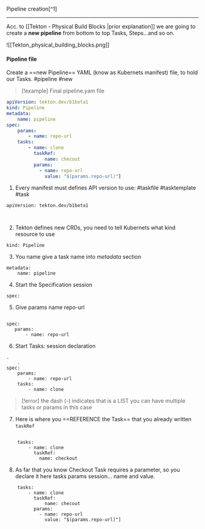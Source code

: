 Pipeline creation[^1]
***

Acc. to [[Tekton - Physical Build Blocks |prior explanation]] we are going to create a **new pipeline** from bottom to top Tasks, Steps...and so on.

![[Tekton_physical_building_blocks.png]]

#### Pipeline file

Create a ==new Pipeline== YAML (know as Kubernets manifest) file, to hold our Tasks.
#pipeline  #new

>[!example] Final pipeline.yam file

```yaml
apiVersion: tekton.dev/b1beta1
kind: Pipeline
metadata: 
	name: pipeline
spec:
	params:
		- name: repo-url
	tasks:
		- name: clone
		  taskRef: 
			  name: checout
		  params:
			- name: repo-url
			  value: "$(params.repo-url)"]


```

1. Every manifest must defines API version to use:
#taskfile #tasktemplate #task
```
apiVersion: tekton.dev/b1beta1

	
```

2. Tekton defines new CRDs, you need to tell Kubernets what kind resource to use
```
kind: Pipeline
```

3. You name give a task name into *metadata* section
```
metadata: 
	name: pipeline
```

4. Start the Specification session
```
spec:
```
5. Give params name repo-url
 ```
	 
spec:
	params:
		- name: repo-url
```

6.  Start Tasks: session declaration
```
.
	.
spec:
	params:
		- name: repo-url
	tasks:
		- name: clone
```

>[!error] the dash (-) indicates that is a LIST you can have multiple tasks or params in this case

7. Here is where you ==REFERENCE  the Task== that you already written ```taskRef```

```

	tasks:
		- name: clone
		  taskRef:
			name: checkout
```

8. As far that you know Checkout Task requires a parameter, so you declare it here tasks params session... name and value.

```
	tasks:
		- name: clone
		  taskRef: 
			  name: checout
		  params:
			- name: repo-url
			  value: "$(params.repo-url)"]
```

